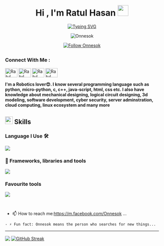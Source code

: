</body>
</html>
<h1 align="center"><b>Hi , I'm Ratul Hasan </b><img src="https://media.giphy.com/media/hvRJCLFzcasrR4ia7z/giphy.gif" width="35"></h1>
<!--  -->
<p align="center">
  <a href="https://git.io/typing-svg"><img src="https://readme-typing-svg.herokuapp.com?font=Architects+Daughter&letterSpacing=3&duration=500&pause=1000&center=true&width=435&lines=Hi%2C+I'm+Ratul+Hasan;%3C%2F%3E+Robotics+Enthusiast+%3C%2F%3E;%3C%2F%3E+Software+dev+%3C%2F%3E;%7CEngineering+Student%7C" alt="Typing SVG" /></a>
    
<p align="center"> <img src="https://komarev.com/ghpvc/?username=Onnesok&label=Profile%20views&color=0e75b6&style=flat" alt="Onnesok" /> </p>

<p align="center">
  <a href="https://github.com/Onnesok">
    <img src="https://img.shields.io/github/followers/Onnesok?label=Follow&style=social" alt="Follow Onnesok" />
  </a>
</p>


</p>

<!--  -->
##
<h3 align="left">Connect With Me :</h3>
<p align="left">
<a href="https://www.linkedin.com/in/ratul-hasan-45911b245/" target="blank"><img align="center" src="https://raw.githubusercontent.com/rahuldkjain/github-profile-readme-generator/master/src/images/icons/Social/linked-in-alt.svg" alt="Ratul Hasan" height="30" width="40" /></a>
<a href="https://www.youtube.com/Onnesok" target="blank"><img align="center" src="https://raw.githubusercontent.com/rahuldkjain/github-profile-readme-generator/master/src/images/icons/Social/youtube.svg" alt="Ratul Hasan" height="30" width="40" /></a>
<a href="https://facebook.com/Onnesok.94" target="blank"><img align="center" src="https://raw.githubusercontent.com/rahuldkjain/github-profile-readme-generator/master/src/images/icons/Social/facebook.svg" alt="Ratul Hasan" height="30" width="40" /></a>
<a href="https://www.instagram.com/ratul.hasan.404" target="blank"><img align="center" src="https://raw.githubusercontent.com/rahuldkjain/github-profile-readme-generator/master/src/images/icons/Social/instagram.svg" alt="Ratul Hasan" height="30" width="40" /></a>
</p>


<!--  -->

**I'm a Robotics lover😍. I know several programming language such as python, micro-python, c, c++, java-script, html, css etc. I also have knowledge about mechanical designing, logical circuit designing, 3d modeling, software development, cyber security, server adminstration, cloud computing, linux ecosystem and many more**



## <img src="https://media2.giphy.com/media/QssGEmpkyEOhBCb7e1/giphy.gif?cid=ecf05e47a0n3gi1bfqntqmob8g9aid1oyj2wr3ds3mg700bl&rid=giphy.gif" width ="25"><b> Skills</b>

<p align="center">

<h3 align="left">Language I Use 🛠️</h3>
<p align="left">
  <a href="https://skillicons.dev">
    <img src="https://skillicons.dev/icons?i=dart,py,php,html,css,bash,c,java,cpp,js" />
  </a>
</p>

<!--  -->
<h3 align="left">🧰 Frameworks, libraries and tools</h3>
<p align="left">
  <a href="https://skillicons.dev">
    <img src="https://skillicons.dev/icons?i=flutter,tensorflow,opencv,django,flask,mongodb,nginx,nodejs,sqlite" />
  </a>
</p>
<!--  -->
<h3 align="left">Favourite tools</h3>
<p align="left">
  <a href="https://skillicons.dev">
    <img src="https://skillicons.dev/icons?i=vscode,raspberrypi,debian,ubuntu,kali,kubernetes,postman,mysql,androidstudio,arduino,autocad,firebase,git,ros,vim" />
  </a>
</p>
<br>

- 📫 How to reach me:https://m.facebook.com/Onnesok ...
```
- ⚡ Fun fact: Onnesok means the person who searches for new things...
```

<hr/>


<a href="https://github.com/Onnesok/"><img align="center" src="https://github-readme-stats.vercel.app/api?username=Onnesok&count_private=true&show_icons=true&theme=gotham&hide_border=true" /></a>
<a href="https://github.com/Onnesok/"><img align="center" src="https://github-readme-streak-stats.herokuapp.com?user=Onnesok&theme=gotham&hide_border=true" alt="GitHub Streak" /></a>
  
  
  
<!--
- 🔭 I’m currently working on ...
- 🌱 I’m currently learning ...
- 👯 I’m looking to collaborate on ...
- 🤔 I’m looking for help with ...
- 💬 Ask me about ...
- 📫 How to reach me: ...
- 😄 Pronouns: ...
- ⚡ Fun fact: ...
-->

<!--
**Onnesok/Onnesok** is a ✨ _special_ ✨ repository because its `README.md` (this file) appears on your GitHub profile.

Here are some ideas to get you started:
-->

